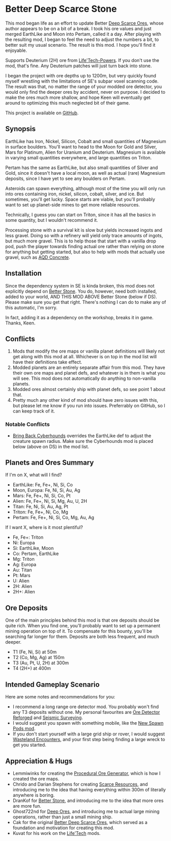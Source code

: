 # Better Deep Scarce Stone

This mod began life as an effort to update Better [Deep Scarce
Ores](https://steamcommunity.com/sharedfiles/filedetails/?id=2281727435),
whose author appears to be on a bit of a break. I took his ore values
and just merged EarthLike and Moon into Pertam, called it a day. After
playing with the resulting mod, I began to feel the need to adjust the
numbers a bit, to better suit my usual scenario. The result is this mod.
I hope you'll find it enjoyable.

Supports Deuterium (2H) ore from
[Life'Tech-Powers](https://steamcommunity.com/sharedfiles/filedetails/?id=2558149005).
If you don't use the mod, that's fine. Any Deuterium patches will just
turn back into stone.

I began the project with ore depths up to 1200m, but very quickly found
myself wrestling with the limitations of SE's subpar voxel scanning
code. The result was that, no matter the range of your modded ore
detector, you would only find the deeper ores by accident, never on
purpose. I decided to make the ores much more shallow, and hope Keen
will eventually get around to optimizing this much neglected bit of
their game.

This project is available on
[GitHub](https://github.com/mkaito/SE-Better-Deep-Scarce-Stone).

## Synopsis

EarthLike has Iron, Nickel, Silicon, Cobalt and small quantities of
Magnesium in surface boulders. You'll want to head to the Moon for Gold
and Silver, Mars for Platinum, Alien for Uranium and Deuterium.
Magnesium is available in varying small quantities everywhere, and large
quantities on Triton.

Pertam has the same as EarthLike, but also small quantities of Silver
and Gold, since it doesn't have a local moon, as well as actual (rare)
Magnesium deposits, since I have yet to see any boulders on Pertam.

Asteroids can spawn everything, although most of the time you will only
run into ores containing iron, nickel, silicon, cobalt, silver, and ice.
But sometimes, you'll get lucky. Space starts are viable, but you'll
probably want to set up planet-side mines to get more reliable
resources.

Technically, I guess you can start on Triton, since it has all the
basics in some quantity, but I wouldn't recommend it.

Processing stone with a survival kit is slow but yields increased ingots
and less gravel. Doing so with a refinery will yield only trace amounts
of ingots, but much more gravel. This is to help those that start with a
vanilla drop pod, push the player towards finding actual ore rather than
relying on stone for anything but getting started, but also to help with
mods that actually use gravel, such as [AQD
Concrete](https://steamcommunity.com/sharedfiles/filedetails/?id=2298956701).

## Installation

Since the dependency system in SE is kinda broken, this mod does not
explicitly depend on [Better
Stone](https://steamcommunity.com/sharedfiles/filedetails/?id=406244471).
You do, however, need both installed, added to your world, AND THIS MOD
ABOVE Better Stone (below if DS). Please make sure you get that right.
There's nothing I can do to make any of this automatic, I'm sorry.

In fact, adding it as a dependency on the workshop, breaks it in game.
Thanks, Keen.

## Conflicts

1.  Mods that modify the ore maps or vanilla planet definitions will
    likely not get along with this mod at all. Whichever is on top in
    the mod list will have their definitions take effect.
2.  Modded planets are an entirely separate affair from this mod. They
    have their own ore maps and planet defs, and whatever is in them is
    what you will see. This mod does not automatically do anything to
    non-vanilla planets.
3.  Modded ores almost certainly ship with planet defs, so see point 1
    about that.
4.  Pretty much any other kind of mod should have zero issues with this,
    but please let me know if you run into issues. Preferrably on
    GitHub, so I can keep track of it.

### Notable Conflicts

- [Bring Back
  Cyberhounds](https://steamcommunity.com/workshop/filedetails/?id=945655546)
  overrides the EarthLike def to adjust the creature spawn radius. Make
  sure the Cyberhounds mod is placed below (above on DS) in the mod
  list.

## Planets and Ores Summary

If I'm on X, what will I find?

- EarthLike: Fe, Fe+, Ni, Si, Co
- Moon, Europa: Fe, Ni, Si, Au, Ag
- Mars: Fe, Fe+, Ni, Si, Co, Pt
- Alien: Fe, Fe+, Ni, Si, Mg, Au, U, 2H
- Titan: Fe, Ni, Si, Au, Ag, Pt
- Triton: Fe, Fe+, Ni, Co, Mg
- Pertam: Fe, Fe+, Ni, Si, Co, Mg, Au, Ag

If I want X, where is it most plentiful?

- Fe, Fe+: Triton
- Ni: Europa
- Si: EarthLike, Moon
- Co: Pertam, EarthLike
- Mg: Triton
- Ag: Europa
- Au: Titan
- Pt: Mars
- U: Alien
- 2H: Alien
- 2H+: Alien

## Ore Deposits

One of the main principles behind this mod is that ore deposits should
be quite rich. When you find one, you'll probably want to set up a
permanent mining operation on top of it. To compensate for this bounty,
you'll be searching far longer for them. Deposits are both less
frequent, and much deeper.

- T1 (Fe, Ni, Si) at 50m
- T2 (Co, Mg, Ag) at 150m
- T3 (Au, Pt, U, 2H) at 300m
- T4 (2H+) at 400m

## Intended Gameplay Scenario

Here are some notes and recommendations for you:

- I recommend a long range ore detector mod. You probably won't find any
  T3 deposits without one. My personal favourites are [Ore Detector
  Reforged](https://steamcommunity.com/sharedfiles/filedetails/?id=2790047923&searchtext=)
  and [Seismic
  Surveying](https://steamcommunity.com/sharedfiles/filedetails/?id=2821219378).
- I would suggest you spawn with something mobile, like the [New Spawn
  Pods
  mod](https://steamcommunity.com/sharedfiles/filedetails/?id=2471313282).
- If you don't start yourself with a large grid ship or rover, I would
  suggest [Wasteland
  Encounters](https://steamcommunity.com/sharedfiles/filedetails/?id=2539299261),
  and your first step being finding a large wreck to get you started.

## Appreciation & Hugs

- Lemmiwinks for creating the [Procedural Ore
  Generator](https://github.com/asrbic/Procedural_Ore_Generator), which
  is how I created the ore maps.
- Chrido and Darian Stephens for creating [Scarce
  Resources](https://steamcommunity.com/sharedfiles/filedetails/?id=831739660),
  and introducing me to the idea that having everything within 300m of
  literally anywhere is boring.
- DranKof for [Better
  Stone](https://steamcommunity.com/sharedfiles/filedetails/?id=406244471),
  and introducing me to the idea that more ores are more fun.
- Ghost722nd for [Deep
  Ores](https://steamcommunity.com/sharedfiles/filedetails/?id=1540170706),
  and introducing me to actual large mining operations, rather than just
  a small mining ship.
- Cak for the original [Better Deep Scarce
  Ores](https://steamcommunity.com/sharedfiles/filedetails/?id=2281727435),
  which served as a foundation and motivation for creating this mod.
- Kuvat for his work on the
  [Life'Tech](https://steamcommunity.com/sharedfiles/filedetails/?id=2558149005)
  mods.
